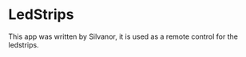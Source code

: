 LedStrips
=========

This app was written by Silvanor, it is used as a remote control for the ledstrips.

